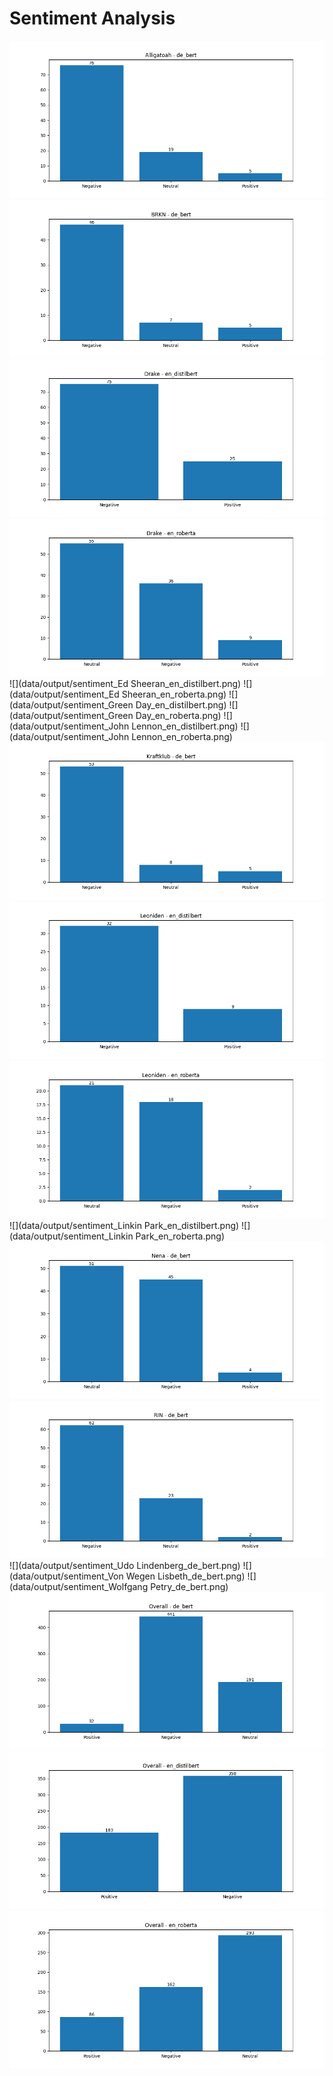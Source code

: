 # Sentiment Analysis

![](data/output/sentiment_Alligatoah_de_bert.png)
![](data/output/sentiment_BRKN_de_bert.png)
![](data/output/sentiment_Drake_en_distilbert.png)
![](data/output/sentiment_Drake_en_roberta.png)
![](data/output/sentiment_Ed Sheeran_en_distilbert.png)
![](data/output/sentiment_Ed Sheeran_en_roberta.png)
![](data/output/sentiment_Green Day_en_distilbert.png)
![](data/output/sentiment_Green Day_en_roberta.png)
![](data/output/sentiment_John Lennon_en_distilbert.png)
![](data/output/sentiment_John Lennon_en_roberta.png)
![](data/output/sentiment_Kraftklub_de_bert.png)
![](data/output/sentiment_Leoniden_en_distilbert.png)
![](data/output/sentiment_Leoniden_en_roberta.png)
![](data/output/sentiment_Linkin Park_en_distilbert.png)
![](data/output/sentiment_Linkin Park_en_roberta.png)
![](data/output/sentiment_Nena_de_bert.png)
![](data/output/sentiment_RIN_de_bert.png)
![](data/output/sentiment_Udo Lindenberg_de_bert.png)
![](data/output/sentiment_Von Wegen Lisbeth_de_bert.png)
![](data/output/sentiment_Wolfgang Petry_de_bert.png)
![](data/output/sentiment_overall_de_bert.png)
![](data/output/sentiment_overall_en_distilbert.png)
![](data/output/sentiment_overall_en_roberta.png)
